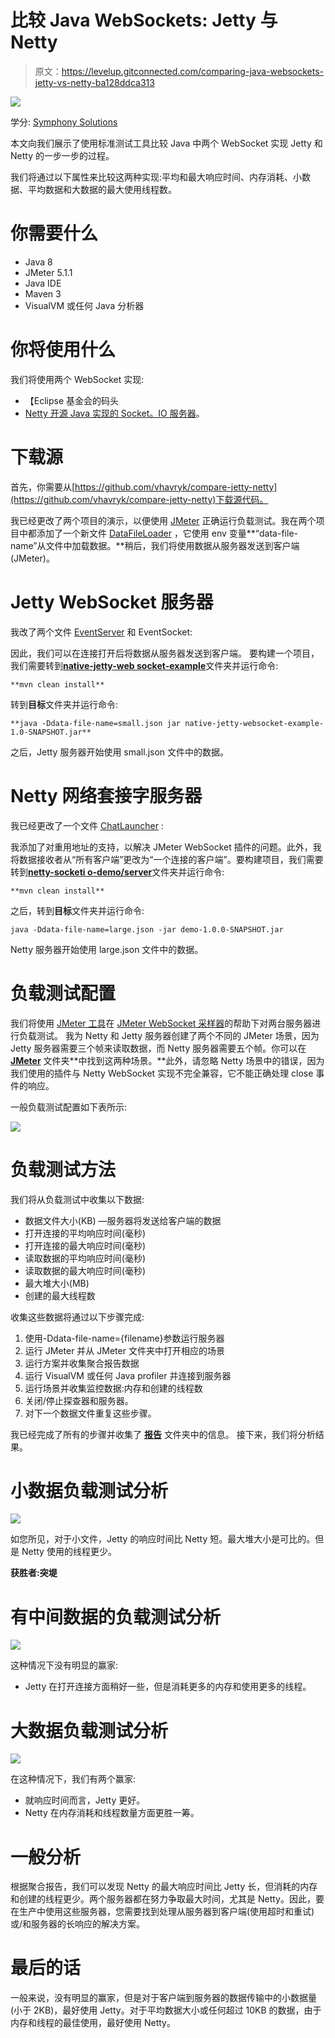 # 比较 Java WebSockets: Jetty 与 Netty

> 原文：<https://levelup.gitconnected.com/comparing-java-websockets-jetty-vs-netty-ba128ddca313>

![](img/41004440899d570b231b314991476519.png)

学分: [Symphony Solutions](https://symphony-solutions.com/)

本文向我们展示了使用标准测试工具比较 Java 中两个 WebSocket 实现 Jetty 和 Netty 的一步一步的过程。

我们将通过以下属性来比较这两种实现:平均和最大响应时间、内存消耗、小数据、平均数据和大数据的最大使用线程数。

# 你需要什么

*   Java 8
*   JMeter 5.1.1
*   Java IDE
*   Maven 3
*   VisualVM 或任何 Java 分析器

# 你将使用什么

我们将使用两个 WebSocket 实现:

*   【Eclipse 基金会的码头
*   [Netty 开源 Java 实现的 Socket。IO 服务器](https://github.com/mrniko/netty-socketio)。

# 下载源

首先，你需要从[https://github.com/vhavryk/compare-jetty-netty](https://github.com/vhavryk/compare-jetty-netty)下载源代码。

我已经更改了两个项目的演示，以便使用 [JMeter](https://jmeter.apache.org/) 正确运行负载测试。我在两个项目中都添加了一个新文件 [DataFileLoader](https://github.com/vhavryk/compare-jetty-netty/blob/main/native-jetty-websocket-example/src/main/java/org/eclipse/jetty/demo/DataFileLoader.java) ，它使用 env 变量**“data-file-name”从文件中加载数据。**稍后，我们将使用数据从服务器发送到客户端(JMeter)。

# Jetty WebSocket 服务器

我改了两个文件 [EventServer](https://github.com/vhavryk/compare-jetty-netty/blob/main/native-jetty-websocket-example/src/main/java/org/eclipse/jetty/demo/EventServer.java) 和 EventSocket:

因此，我们可以在连接打开后将数据从服务器发送到客户端。
要构建一个项目，我们需要转到[**native-jetty-web socket-example**](https://github.com/vhavryk/compare-jetty-netty/tree/main/native-jetty-websocket-example)文件夹并运行命令:

```
**mvn clean install**
```

转到**目标**文件夹并运行命令:

```
**java -Ddata-file-name=small.json jar native-jetty-websocket-example-1.0-SNAPSHOT.jar**
```

之后，Jetty 服务器开始使用 small.json 文件中的数据。

# Netty 网络套接字服务器

我已经更改了一个文件 [ChatLauncher](https://github.com/vhavryk/compare-jetty-netty/blob/main/netty-socketio-demo/server/src/main/java/com/corundumstudio/socketio/demo/ChatLauncher.java) :

我添加了对重用地址的支持，以解决 JMeter WebSocket 插件的问题。此外，我将数据接收者从“所有客户端”更改为“一个连接的客户端”。要构建项目，我们需要转到[**netty-socketi o-demo/server**](https://github.com/vhavryk/compare-jetty-netty/tree/main/netty-socketio-demo/server)文件夹并运行命令:

```
**mvn clean install**
```

之后，转到**目标**文件夹并运行命令:

```
java -Ddata-file-name=large.json -jar demo-1.0.0-SNAPSHOT.jar
```

Netty 服务器开始使用 large.json 文件中的数据。

# 负载测试配置

我们将使用 [JMeter 工具](https://jmeter.apache.org/)在 [JMeter WebSocket 采样器](https://bitbucket.org/pjtr/jmeter-websocket-samplers/src/master/)的帮助下对两台服务器进行负载测试。
我为 Netty 和 Jetty 服务器创建了两个不同的 JMeter 场景，因为 Jetty 服务器需要三个帧来读取数据，而 Netty 服务器需要五个帧。你可以在 [**JMeter**](https://github.com/vhavryk/compare-jetty-netty/tree/main/jmeter) 文件夹**中找到这两种场景。**此外，请忽略 Netty 场景中的错误，因为我们使用的插件与 Netty WebSocket 实现不完全兼容，它不能正确处理 close 事件的响应。

一般负载测试配置如下表所示:

![](img/bcd210bd96dbd3c4816d39022af87164.png)

# 负载测试方法

我们将从负载测试中收集以下数据:

*   数据文件大小(KB) —服务器将发送给客户端的数据
*   打开连接的平均响应时间(毫秒)
*   打开连接的最大响应时间(毫秒)
*   读取数据的平均响应时间(毫秒)
*   读取数据的最大响应时间(毫秒)
*   最大堆大小(MB)
*   创建的最大线程数

收集这些数据将通过以下步骤完成:

1.  使用-Ddata-file-name={filename}参数运行服务器
2.  运行 JMeter 并从 JMeter 文件夹中打开相应的场景
3.  运行方案并收集聚合报告数据
4.  运行 VisualVM 或任何 Java profiler 并连接到服务器
5.  运行场景并收集监控数据:内存和创建的线程数
6.  关闭/停止探查器和服务器。
7.  对下一个数据文件重复这些步骤。

我已经完成了所有的步骤并收集了 [**报告**](https://github.com/vhavryk/compare-jetty-netty/tree/main/reports) 文件夹中的信息。
接下来，我们将分析结果。

# 小数据负载测试分析

![](img/1fe7cff16e65dd35a9b45962181d10c8.png)

如您所见，对于小文件，Jetty 的响应时间比 Netty 短。最大堆大小是可比的。但是 Netty 使用的线程更少。

**获胜者:突堤**

# 有中间数据的负载测试分析

![](img/9f3ab66adcaf0ba9c302249e20c63cb9.png)

这种情况下没有明显的赢家:

*   Jetty 在打开连接方面稍好一些，但是消耗更多的内存和使用更多的线程。

# 大数据负载测试分析

![](img/b913d4befd94d9d15898654daba682b0.png)

在这种情况下，我们有两个赢家:

*   就响应时间而言，Jetty 更好。
*   Netty 在内存消耗和线程数量方面更胜一筹。

# 一般分析

根据聚合报告，我们可以发现 Netty 的最大响应时间比 Jetty 长，但消耗的内存和创建的线程更少。两个服务器都在努力争取最大时间，尤其是 Netty。因此，要在生产中使用这些服务器，您需要找到处理从服务器到客户端(使用超时和重试)或/和服务器的长响应的解决方案。

# 最后的话

一般来说，没有明显的赢家，但是对于客户端到服务器的数据传输中的小数据量(小于 2KB)，最好使用 Jetty。对于平均数据大小或任何超过 10KB 的数据，由于内存和线程的最佳使用，最好使用 Netty。